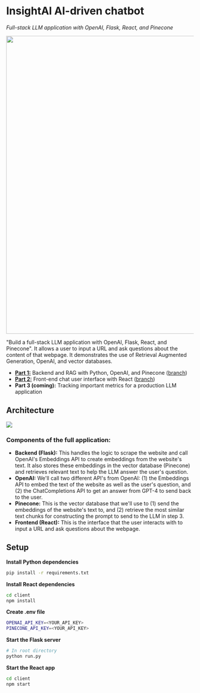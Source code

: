 # InsightAI AI-driven chatbot
*Full-stack LLM application with OpenAI, Flask, React, and Pinecone*

<img src="https://media4.giphy.com/media/v1.Y2lkPTc5MGI3NjExczdhcjIyZTd1YWZmdDdsem1rbTd3c2VjYnR6YmtmcTF5bjFuajAzciZlcD12MV9pbnRlcm5hbF9naWZfYnlfaWQmY3Q9Zw/oolHrmHDE9XtZtSLG8/giphy.gif" width="800">

"Build a full-stack LLM application with OpenAI, Flask, React, and Pinecone". It allows a user to input a URL and ask questions about the content of that webpage. It demonstrates the use of Retrieval Augmented Generation, OpenAI, and vector databases.
* **[Part 1:](https://shwinda.medium.com/ceda4e290c33](https://medium.com/@shwinda/build-a-full-stack-llm-application-with-openai-flask-react-and-pinecone-part-1-f3844429a5ef))** Backend and RAG with Python, OpenAI, and Pinecone ([branch](https://github.com/ashnkumar/llm_full_stack_tutorial/tree/part1_backend))
* **[Part 2:](https://medium.com/@shwinda/build-a-full-stack-llm-application-with-openai-flask-react-and-pinecone-part-2-ceda4e290c33)** Front-end chat user interface with React ([branch](https://github.com/ashnkumar/llm_full_stack_tutorial/tree/part2_frontend))
* **Part 3 (coming):** Tracking important metrics for a production LLM application

## Architecture
<img src="https://i.imgur.com/FqOr8t8.png" witdth="800">

### Components of the full application:
* **Backend (Flask):** This handles the logic to scrape the website and call OpenAI's Embeddings API to create embeddings from the website's text. It also stores these embeddings in the vector database (Pinecone) and retrieves relevant text to help the LLM answer the user's question.
* **OpenAI:** We'll call two different API's from OpenAI: (1) the Embeddings API to embed the text of the website as well as the user's question, and (2) the ChatCompletions API to get an answer from GPT-4 to send back to the user.
* **Pinecone:** This is the vector database that we'll use to (1) send the embeddings of the website's text to, and (2) retrieve the most similar text chunks for constructing the prompt to send to the LLM in step 3.
* **Frontend (React):** This is the interface that the user interacts with to input a URL and ask questions about the webpage.


## Setup

**Install Python dependencies**

```sh
pip install -r requirements.txt
```
**Install React dependencies**
```sh
cd client
npm install
```

**Create .env file**
```sh
OPENAI_API_KEY=<YOUR_API_KEY>
PINECONE_API_KEY=<YOUR_API_KEY>
```

**Start the Flask server**
```sh
# In root directory
python run.py
```

**Start the React app**
```sh
cd client
npm start
```
